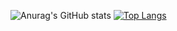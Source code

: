 ![Anurag's GitHub stats](https://github-readme-stats.vercel.app/api?username=lvonnied&count_private=true&show_icons=true)
[![Top Langs](https://github-readme-stats.vercel.app/api/top-langs/?username=lvonnied&layout=compact)](https://github.com/lvonnied/github-readme-stats)